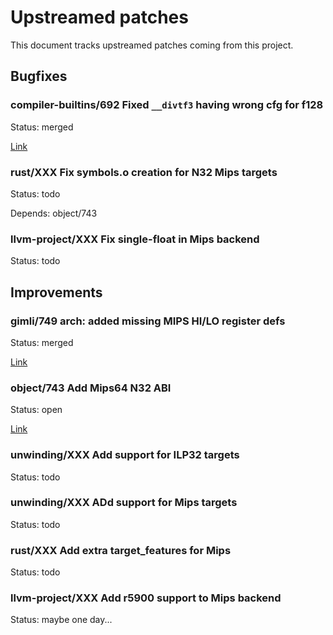 # Upstreamed patches
This document tracks upstreamed patches coming from this project.

## Bugfixes
### compiler-builtins/692 Fixed `__divtf3` having wrong cfg for f128
Status: merged

[Link](https://github.com/rust-lang/compiler-builtins/pull/692)

### rust/XXX Fix symbols.o creation for N32 Mips targets
Status: todo

Depends: object/743

### llvm-project/XXX Fix single-float in Mips backend
Status: todo

## Improvements
### gimli/749 arch: added missing MIPS HI/LO register defs
Status: merged

[Link](https://github.com/gimli-rs/gimli/pull/749)

### object/743 Add Mips64 N32 ABI
Status: open

[Link](https://github.com/gimli-rs/object/pull/743)

### unwinding/XXX Add support for ILP32 targets
Status: todo

### unwinding/XXX ADd support for Mips targets
Status: todo

### rust/XXX Add extra target_features for Mips
Status: todo

### llvm-project/XXX Add r5900 support to Mips backend
Status: maybe one day...